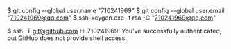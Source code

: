 $ git config --global user.name "710241969"
$ git config --global user.email  "710241969@qq.com"
$ ssh-keygen.exe -t rsa -C "710241969@qq.com"

$ ssh -T git@github.com
Hi 710241969! You've successfully authenticated, but GitHub does not provide shell access.
